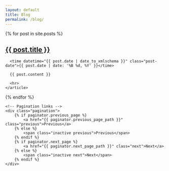 ```yaml
---
layout: default
title: Blog
permalink: /blog/
---
```


<div class="home">
  {% for post in site.posts %}
    <article class="post">
      <h2 class="post-title"><a class="post-link" href="{{ post.url | prepend: site.baseurl }}">{{ post.title }}</a></h2>

      <time datetime="{{ post.date | date_to_xmlschema }}" class="post-date">{{ post.date | date: '%B %d, %Y' }}</time>

      {{ post.content }}

      <hr>
    </article>
  {% endfor %}

    <!-- Pagination links -->
    <div class="pagination">
        {% if paginator.previous_page %}
            <a href="{{ paginator.previous_page_path }}" class="previous">Previous</a>
        {% else %}
            <span class="inactive previous">Previous</span>
        {% endif %}
        {% if paginator.next_page %}
            <a href="{{ paginator.next_page_path }}" class="next">Next</a>
        {% else %}
            <span class="inactive next">Next</span>
        {% endif %}
    </div>
</div>
